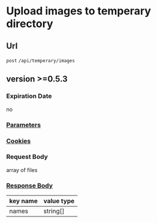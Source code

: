 # Upload images to temperary directory

## Url

`post` `/api/temperary/images`

## version >=0.5.3

### Expiration Date

no

### [Parameters](./Parameters.html)

### [Cookies](./Cookies.html)

### Request Body

array of files

### [Response Body](./Response.html)

key name | value type
--- | ---
names | string[]
